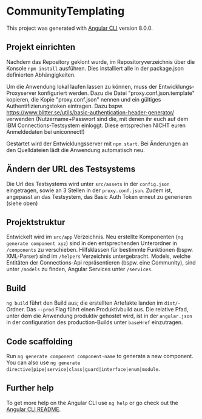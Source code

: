 # CommunityTemplating
 
This project was generated with [Angular CLI](https://github.com/angular/angular-cli) version 8.0.0.

## Projekt einrichten

Nachdem das Repository geklont wurde, im Repositoryverzeichnis über die Konsole `npm install` ausführen.
Dies installiert alle in der package.json definierten Abhängigkeiten.

Um die Anwendung lokal laufen lassen zu können, muss der Entwicklungs-Proxyserver konfiguriert werden.
Dazu die Datei "proxy.conf.json.template" kopieren, die Kopie "proxy.conf.json" nennen und ein gültiges 
Authentifizierungstoken eintragen. Dazu bspw. https://www.blitter.se/utils/basic-authentication-header-generator/ verwenden
(Nutzername+Passwort sind die, mit denen ihr euch auf dem IBM Connections-Testsystem einloggt. Diese entsprechen NICHT
euren Anmeldedaten bei uniconnect!)

Gestartet wird der Entwicklungsserver mit `npm start`. Bei Änderungen an den Quelldateien lädt die Anwendung automatisch neu.

## Ändern der URL des Testsystems

Die Url des Testsystems wird unter `src/assets` in der `config.json` eingetragen, sowie an 3 Stellen in der `proxy.conf.json`.
Zudem ist, angepasst an das Testsystem, das Basic Auth Token erneut zu generieren (siehe oben)

## Projektstruktur

Entwickelt wird im `src/app` Verzeichnis. Neu erstellte Komponenten (`ng generate component xyz`) sind in den entsprechenden Unterordner
in `/components` zu verschieben. Hilfsklassen für bestimmte Funktionen (bspw. XML-Parser) sind im `/helpers` Verzeichnis untergebracht.
Models, welche Entitäten der Connections-Api repräsentieren (bspw. eine Community), sind unter `/models` zu finden, Angular Services unter
`/services`.

## Build

`ng build` führt den Build aus; die erstellten Artefakte landen im `dist/`-Ordner. Das `--prod` Flag führt einen Produktivbuild aus.
Die relative Pfad, unter dem die Anwendung produktiv gehostet wird, ist in der `angular.json` in der configuration des production-Builds
unter `baseHref` einzutragen.

## Code scaffolding

Run `ng generate component component-name` to generate a new component. You can also use `ng generate directive|pipe|service|class|guard|interface|enum|module`.

## Further help

To get more help on the Angular CLI use `ng help` or go check out the [Angular CLI README](https://github.com/angular/angular-cli/blob/master/README.md).
